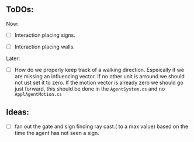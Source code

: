 ## ToDOs:
Now:
- [ ] Interaction placing signs.  
- [ ] Interaction placing walls.




Later:
 - [ ] How do we properly keep track of a walking direction. Espeically if we are missing an influencing vector. If no other unit is arround we should not ust set it to zero. If the motion vector is already zero we should go just forward, this should be done in the `AgentSystem.cs` and no `ApplAgentMotion.cs`

 

 ## Ideas:
  - [ ] fan out the gate and sign finding ray cast.( to a max value) based on the time the agent has not seen a sign. 